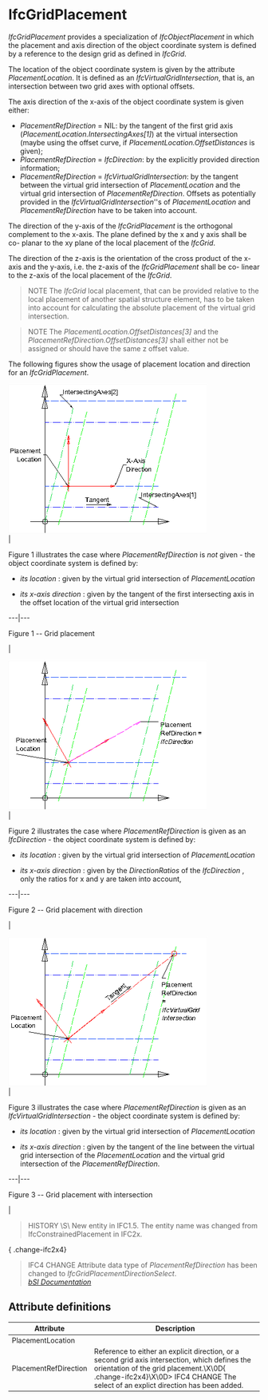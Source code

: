 IfcGridPlacement
================
_IfcGridPlacement_ provides a specialization of _IfcObjectPlacement_ in which
the placement and axis direction of the object coordinate system is defined by
a reference to the design grid as defined in _IfcGrid_.  
  
The location of the object coordinate system is given by the attribute
_PlacementLocation_. It is defined as an _IfcVirtualGridIntersection_, that
is, an intersection between two grid axes with optional offsets.  
  
The axis direction of the x-axis of the object coordinate system is given
either:  
  
* _PlacementRefDirection_ = NIL: by the tangent of the first grid axis (_PlacementLocation.IntersectingAxes[1]_) at the virtual intersection (maybe using the offset curve, if _PlacementLocation.OffsetDistances_ is given);  
* _PlacementRefDirection_ = _IfcDirection_: by the explicitly provided direction information;  
* _PlacementRefDirection_ = _IfcVirtualGridIntersection_: by the tangent between the virtual grid intersection of _PlacementLocation_ and the virtual grid intersection of _PlacementRefDirection_. Offsets as potentially provided in the _IfcVirtualGridIntersection_''s of _PlacementLocation_ and _PlacementRefDirection_ have to be taken into account.  
  
The direction of the y-axis of the _IfcGridPlacement_ is the orthogonal
complement to the x-axis. The plane defined by the x and y axis shall be co-
planar to the xy plane of the local placement of the _IfcGrid_.  
  
The direction of the z-axis is the orientation of the cross product of the
x-axis and the y-axis, i.e. the z-axis of the _IfcGridPlacement_ shall be co-
linear to the z-axis of the local placement of the _IfcGrid_.  
  
> NOTE  The _IfcGrid_ local placement, that can be provided relative to the
> local placement of another spatial structure element, has to be taken into
> account for calculating the absolute placement of the virtual grid
> intersection.  
  
> NOTE  The _PlacementLocation.OffsetDistances[3]_ and the
> _PlacementRefDirection.OffsetDistances[3]_ shall either not be assigned or
> should have the same z offset value.  
  
The following figures show the usage of placement location and direction for
an _IfcGridPlacement_.  
  
  
![without ref direction](../figures/ifcgridplacement-layout1.png)  
|  

Figure 1 illustrates the case where _PlacementRefDirection_ is _not_ given -
the object coordinate system is defined by:

  

  

  *  _its location_ : given by the virtual grid intersection of _PlacementLocation_
  

  *  _its x-axis direction_ : given by the tangent of the first intersecting axis in the offset location of the virtual grid intersection
  

  
  
  
---|---  
  

Figure 1 -- Grid placement

  
|  
  
  
  
  
  
  
![with ref direction](../figures/ifcgridplacement-layout3.png)  
|  

Figure 2 illustrates the case where _PlacementRefDirection_ is given as an
_IfcDirection_ \- the object coordinate system is defined by:  

  

  *  _its location_ : given by the virtual grid intersection of _PlacementLocation_
  

  *  _its x-axis direction_ : given by the _DirectionRatios_ of the _IfcDirection_ , only the ratios for x and y are taken into account,
  

  
  
  
---|---  
  

Figure 2 -- Grid placement with direction

  
|  
  
  
  
  
  
![with ref direction](../figures/ifcgridplacement-layout2.png)  
|  

Figure 3 illustrates the case where _PlacementRefDirection_ is given as an
_IfcVirtualGridIntersection_ \- the object coordinate system is defined by:  

  

  *  _its location_ : given by the virtual grid intersection of _PlacementLocation_
  

  *  _its x-axis direction_ : given by the tangent of the line between the virtual grid intersection of the _PlacementLocation_ and the virtual grid intersection of the _PlacementRefDirection_.
  

  
  
  
---|---  
  

Figure 3 -- Grid placement with intersection

  
|  
  
  
  
  
> HISTORY \S\ New entity in IFC1.5. The entity name was changed from
> IfcConstrainedPlacement in IFC2x.  
  
{ .change-ifc2x4}  
> IFC4 CHANGE Attribute data type of _PlacementRefDirection_ has been changed
> to _IfcGridPlacementDirectionSelect_.  
[ _bSI
Documentation_](https://standards.buildingsmart.org/IFC/DEV/IFC4_2/FINAL/HTML/schema/ifcgeometricconstraintresource/lexical/ifcgridplacement.htm)


Attribute definitions
---------------------
| Attribute             | Description                                                                                                                                                                                                                    |
|-----------------------|--------------------------------------------------------------------------------------------------------------------------------------------------------------------------------------------------------------------------------|
| PlacementLocation     |                                                                                                                                                                                                                                |
| PlacementRefDirection | Reference to either an explicit direction, or a second grid axis intersection, which defines the orientation of the grid placement.\X\0D{ .change-ifc2x4}\X\0D> IFC4 CHANGE The select of an explict direction has been added. |

